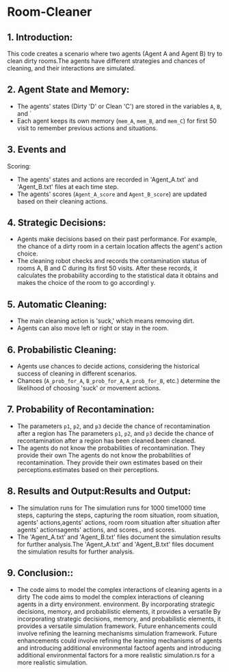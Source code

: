 # Room-Cleaner

## 1. Introduction:
This code creates a scenario where two agents (Agent A and Agent B) try to clean dirty rooms.The agents have different strategies and chances of cleaning, and their interactions are
simulated.

## 2. Agent State and Memory:
- The agents' states (Dirty 'D' or Clean 'C') are stored in the variables `A`, `B`, and `
- Each agent keeps its own memory (`mem_A`, `mem_B`, and `mem_C`) for first 50 visit to
remember previous actions and situations.

## 3. Events and
Scoring:
- The agents' states and actions are recorded in 'Agent_A.txt' and 'Agent_B.txt' files at each
time step.
- The agents' scores (`Agent_A_score` and `Agent_B_score`) are updated based on their
cleaning actions.

## 4. Strategic Decisions:
- Agents make decisions based on their past performance. For example, the chance of a dirty
room in a certain location affects the agent's action choice.
- The cleaning robot checks and records the contamination status of rooms A, B and C during
its first 50 visits. After these records, it calculates the probability according to the statistical
data it obtains and makes the choice of the room to go accordingl y.

## 5. Automatic Cleaning:
- The main cleaning action is 'suck,' which means removing dirt.
- Agents can also move left or right or stay in the room.

## 6. Probabilistic Cleaning:
- Agents use chances to decide actions, considering the historical success of cleaning in
different scenarios.
- Chances (`A_prob_for_A`, `B_prob_for_A`, `A_prob_for_B`, etc.) determine the likelihood of
choosing 'suck' or movement actions.

## 7. Probability of Recontamination:
- The parameters `p1`, `p2`, and `p3` decide the chance of recontamination after a region has The parameters `p1`, `p2`, and `p3` decide the chance of recontamination after a region has been cleaned.been cleaned.
- The agents do not know the probabilities of recontamination. They provide their own The agents do not know the probabilities of recontamination. They provide their own estimates based on their perceptions.estimates based on their perceptions.

## 8. Results and Output:Results and Output:
- The simulation runs for The simulation runs for 1000 time1000 time steps, capturing the steps, capturing the room situation, room situation, agents' actions,agents' actions, room room situation after situation after agents' actionsagents' actions, and scores., and scores.
- The 'Agent_A.txt' and 'Agent_B.txt' files document the simulation results for further analysis.The 'Agent_A.txt' and 'Agent_B.txt' files document the simulation results for further analysis.

## 9. Conclusion::
- The code aims to model the complex interactions of cleaning agents in a dirty The code aims to model the complex interactions of cleaning agents in a dirty environment. environment. By incorporating strategic decisions, memory, and probabilistic elements, it provides a versatile By incorporating strategic decisions, memory, and probabilistic elements, it provides a versatile simulation framework. Future enhancements could involve refining the learning mechanisms simulation framework. Future enhancements could involve refining the learning mechanisms of agents and introducing additional environmental factoof agents and introducing additional environmental factors for a more realistic simulation.rs for a more realistic simulation.
